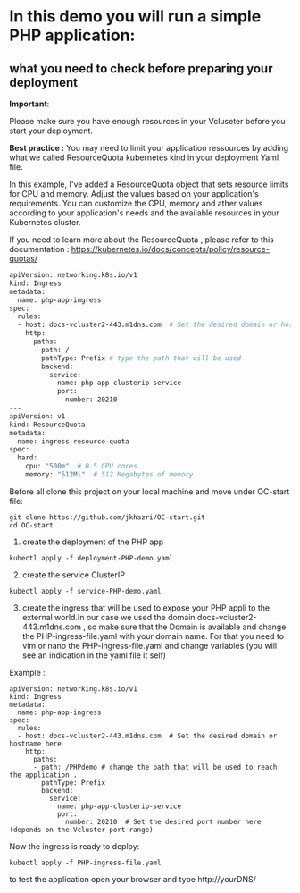 # In this demo you will run a simple PHP application:

## what you need to check before preparing your deployment

**Important**: 

Please make sure you have enough resources in your Vcluseter before you start your deployment.

**Best practice :** 
You may need to limit your application ressources by adding what we called ResourceQuota kubernetes kind in your deployment Yaml file.

In this example, I've added a ResourceQuota object that sets resource limits for CPU and memory. Adjust the values based on your application's requirements. You can customize the CPU, memory and ather values according to your application's needs and the available resources in your Kubernetes cluster.

If you need to learn more about the ResourceQuota , please refer to this documentation : https://kubernetes.io/docs/concepts/policy/resource-quotas/

```bash
apiVersion: networking.k8s.io/v1
kind: Ingress
metadata:
  name: php-app-ingress
spec:
  rules:
  - host: docs-vcluster2-443.m1dns.com  # Set the desired domain or hostname here
    http:
      paths:
      - path: /
        pathType: Prefix # type the path that will be used
        backend:
          service:
            name: php-app-clusterip-service
            port:
              number: 20210
---
apiVersion: v1
kind: ResourceQuota
metadata:
  name: ingress-resource-quota
spec:
  hard:
    cpu: "500m"  # 0.5 CPU cores
    memory: "512Mi"  # 512 Megabytes of memory

```


Before all clone this project on your local machine and move under OC-start file:
```
git clone https://github.com/jkhazri/OC-start.git
cd OC-start
```
1. create the deployment of the PHP app
```
kubectl apply -f deployment-PHP-demo.yaml
```
2. create the service ClusterIP 
```
kubectl apply -f service-PHP-demo.yaml
```
3. create the ingress that will be used to expose your PHP appli to the external world.In our case we used the domain docs-vcluster2-443.m1dns.com , so make sure that the Domain is available and change the PHP-ingress-file.yaml with your domain name.
For that you need to vim or nano the PHP-ingress-file.yaml and change variables (you will see an indication in the yaml file it self)
   
Example :

```
apiVersion: networking.k8s.io/v1
kind: Ingress
metadata:
  name: php-app-ingress
spec:
  rules:
  - host: docs-vcluster2-443.m1dns.com  # Set the desired domain or hostname here
    http:
      paths:
      - path: /PHPdemo # change the path that will be used to reach the application .
        pathType: Prefix 
        backend:
          service:
            name: php-app-clusterip-service 
            port:
              number: 20210  # Set the desired port number here (depends on the Vcluster port range)
```
Now the ingress is ready to deploy:
```
kubectl apply -f PHP-ingress-file.yaml
```

 to test the application open your browser and type http://yourDNS/
